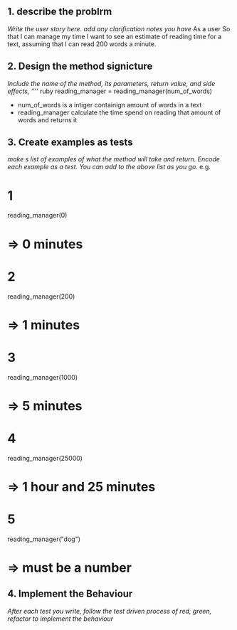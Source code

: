 ## 1. describe the problrm
_Write the user story here. add any clarification notes you have_
As a user
So that I can manage my time
I want to see an estimate of reading time for a text, assuming that I can read 200 words a minute.
## 2. Design the method signicture
_Include the name of the method, its parameters, return value, and side effects,_
‘’'' ruby
reading_manager = reading_manager(num_of_words)
* num_of_words is a intiger containign amount of words in a text
* reading_manager calculate the time spend on reading that amount of words and returns it
## 3. Create examples as tests
_make s list of examples of what the method will take and return._
_Encode each example as a test. You can add to the above list as you go._
e.g.
  # 1
  reading_manager(0)
  # => 0 minutes
  # 2
  reading_manager(200)
  # => 1 minutes
  # 3
  reading_manager(1000)
  # => 5 minutes
  # 4
  reading_manager(25000)
  # => 1 hour and 25 minutes
  # 5
  reading_manager("dog")
  # => must be a number
## 4. Implement the Behaviour
_After each test you write, follow the test driven process of red, green,_
_refactor to implement the behaviour_
